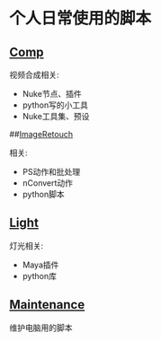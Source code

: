 # 个人日常使用的脚本

## [Comp](.\Comp)

视频合成相关:

- Nuke节点、插件
- python写的小工具
- Nuke工具集、预设

##[ImageRetouch](.\ImageRetouch)

相关:
* PS动作和批处理
* nConvert动作
* python脚本

## [Light](.\Light)
灯光相关:

* Maya插件
* python库

## [Maintenance](.\Maintenance)

维护电脑用的脚本